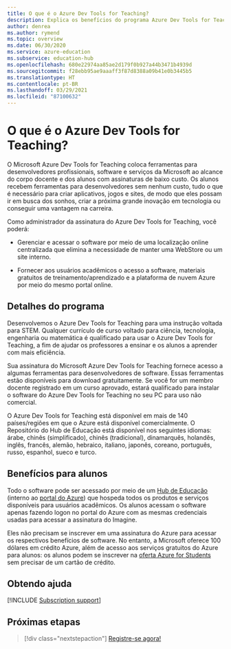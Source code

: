 ```yaml
---
title: O que é o Azure Dev Tools for Teaching?
description: Explica os benefícios do programa Azure Dev Tools for Teaching a educadores e alunos STEM.
author: denrea
ms.author: rymend
ms.topic: overview
ms.date: 06/30/2020
ms.service: azure-education
ms.subservice: education-hub
ms.openlocfilehash: 680e22974aa85ae2d179f0b927a44b3471b4939d
ms.sourcegitcommit: f28ebb95ae9aaaff3f87d8388a09b41e0b3445b5
ms.translationtype: HT
ms.contentlocale: pt-BR
ms.lasthandoff: 03/29/2021
ms.locfileid: "87100632"
---
```

# <a name="what-is-azure-dev-tools-for-teaching"></a>O que é o Azure Dev Tools for Teaching?

O Microsoft Azure Dev Tools for Teaching coloca ferramentas para desenvolvedores profissionais, software e serviços da Microsoft ao alcance do corpo docente e dos alunos com assinaturas de baixo custo. Os alunos recebem ferramentas para desenvolvedores sem nenhum custo, tudo o que é necessário para criar aplicativos, jogos e sites, de modo que eles possam ir em busca dos sonhos, criar a próxima grande inovação em tecnologia ou conseguir uma vantagem na carreira.

Como administrador da assinatura do Azure Dev Tools for Teaching, você poderá:

- Gerenciar e acessar o software por meio de uma localização online centralizada que elimina a necessidade de manter uma WebStore ou um site interno.

- Fornecer aos usuários acadêmicos o acesso a software, materiais gratuitos de treinamento/aprendizado e a plataforma de nuvem Azure por meio do mesmo portal online.

## <a name="program-details"></a>Detalhes do programa

Desenvolvemos o Azure Dev Tools for Teaching para uma instrução voltada para STEM. Qualquer currículo de curso voltado para ciência, tecnologia, engenharia ou matemática é qualificado para usar o Azure Dev Tools for Teaching, a fim de ajudar os professores a ensinar e os alunos a aprender com mais eficiência. 

Sua assinatura do Microsoft Azure Dev Tools for Teaching fornece acesso a algumas ferramentas para desenvolvedores de software. Essas ferramentas estão disponíveis para download gratuitamente. Se você for um membro docente registrado em um curso aprovado, estará qualificado para instalar o software do Azure Dev Tools for Teaching no seu PC para uso não comercial.

O Azure Dev Tools for Teaching está disponível em mais de 140 países/regiões em que o Azure está disponível comercialmente. O Repositório do Hub de Educação está disponível nos seguintes idiomas: árabe, chinês (simplificado), chinês (tradicional), dinamarquês, holandês, inglês, francês, alemão, hebraico, italiano, japonês, coreano, português, russo, espanhol, sueco e turco.

## <a name="student-benefits"></a>Benefícios para alunos

Todo o software pode ser acessado por meio de um [Hub de Educação](https://azureforeducation.microsoft.com/devtools) (interno ao [portal do Azure](https://portal.azure.com/)) que hospeda todos os produtos e serviços disponíveis para usuários acadêmicos. Os alunos acessam o software apenas fazendo logon no portal do Azure com as mesmas credenciais usadas para acessar a assinatura do Imagine.

Eles não precisam se inscrever em uma assinatura do Azure para acessar os respectivos benefícios de software. No entanto, a Microsoft oferece 100 dólares em crédito Azure, além de acesso aos serviços gratuitos do Azure para alunos: os alunos podem se inscrever na [oferta Azure for Students](azure-students-program.md) sem precisar de um cartão de crédito.

## <a name="getting-help"></a>Obtendo ajuda

[!INCLUDE [Subscription support](../../../includes/edu-dev-tools-program-support.md)]

## <a name="next-steps"></a>Próximas etapas

> [!div class="nextstepaction"]
> [Registre-se agora!](enroll-renew-subscription.md)
